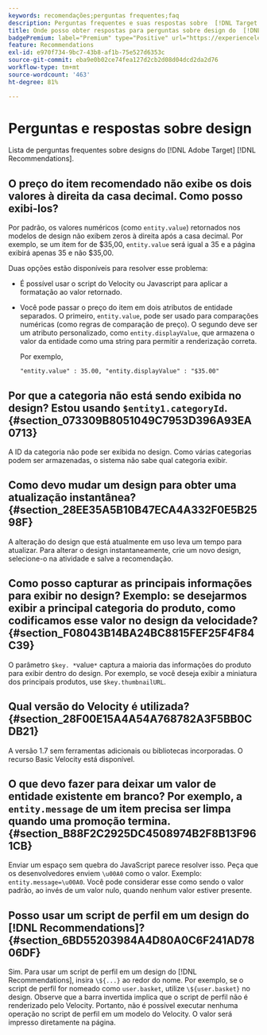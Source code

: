 ```yaml
---
keywords: recomendações;perguntas frequentes;faq
description: Perguntas frequentes e suas respostas sobre  [!DNL Target Recommendations]  designs.
title: Onde posso obter respostas para perguntas sobre design do  [!DNL Target Recommendations]?
badgePremium: label="Premium" type="Positive" url="https://experienceleague.adobe.com/docs/target/using/introduction/intro.html?lang=pt-BR#premium newtab=true" tooltip="Consulte o que está incluído no Target Premium."
feature: Recommendations
exl-id: e970f734-9bc7-43b8-af1b-75e527d6353c
source-git-commit: eba9e0b02ce74fea127d2cb2d08d04dcd2da2d76
workflow-type: tm+mt
source-wordcount: '463'
ht-degree: 81%

---
```


# Perguntas e respostas sobre design

Lista de perguntas frequentes sobre designs do [!DNL Adobe Target] [!DNL Recommendations].

## O preço do item recomendado não exibe os dois valores à direita da casa decimal. Como posso exibi-los?

Por padrão, os valores numéricos (como `entity.value`) retornados nos modelos de design não exibem zeros à direita após a casa decimal. Por exemplo, se um item for de $35,00, `entity.value` será igual a 35 e a página exibirá apenas 35 e não $35,00.

Duas opções estão disponíveis para resolver esse problema:

* É possível usar o script do Velocity ou Javascript para aplicar a formatação ao valor retornado.

* Você pode passar o preço do item em dois atributos de entidade separados. O primeiro, `entity.value`, pode ser usado para comparações numéricas (como regras de comparação de preço). O segundo deve ser um atributo personalizado, como `entity.displayValue`, que armazena o valor da entidade como uma string para permitir a renderização correta.

  Por exemplo,

  `"entity.value" : 35.00, "entity.displayValue" : "$35.00"`

## Por que a categoria não está sendo exibida no design? Estou usando `$entity1.categoryId`. {#section_073309B8051049C7953D396A93EA0713}

A ID da categoria não pode ser exibida no design. Como várias categorias podem ser armazenadas, o sistema não sabe qual categoria exibir.

## Como devo mudar um design para obter uma atualização instantânea?  {#section_28EE35A5B10B47ECA4A332F0E5B2598F}

A alteração do design que está atualmente em uso leva um tempo para atualizar. Para alterar o design instantaneamente, crie um novo design, selecione-o na atividade e salve a recomendação.

## Como posso capturar as principais informações para exibir no design? Exemplo: se desejarmos exibir a principal categoria do produto, como codificamos esse valor no design da velocidade?  {#section_F08043B14BA24BC8815FEF25F4F84C39}

O parâmetro `$key. *`value`*` captura a maioria das informações do produto para exibir dentro do design. Por exemplo, se você deseja exibir a miniatura dos principais produtos, use `$key.thumbnailURL`.

## Qual versão do Velocity é utilizada? {#section_28F00E15A4A54A768782A3F5BB0CDB21}

A versão 1.7 sem ferramentas adicionais ou bibliotecas incorporadas. O recurso Basic Velocity está disponível.

## O que devo fazer para deixar um valor de entidade existente em branco? Por exemplo, a `entity.message` de um item precisa ser limpa quando uma promoção termina. {#section_B88F2C2925DC4508974B2F8B13F961CB}

Enviar um espaço sem quebra do JavaScript parece resolver isso. Peça que os desenvolvedores enviem `\u00A0` como o valor. Exemplo: `entity.message=\u00A0`. Você pode considerar esse como sendo o valor padrão, ao invés de um valor nulo, quando nenhum valor estiver presente.

## Posso usar um script de perfil em um design do [!DNL Recommendations]? {#section_6BD55203984A4D80A0C6F241AD7806DF}

Sim. Para usar um script de perfil em um design do [!DNL Recommendations], insira `\${...}` ao redor do nome. Por exemplo, se o script de perfil for nomeado como `user.basket`, utilize `\${user.basket}` no design. Observe que a barra invertida implica que o script de perfil não é renderizado pelo Velocity. Portanto, não é possível executar nenhuma operação no script de perfil em um modelo do Velocity. O valor será impresso diretamente na página.

